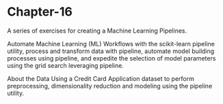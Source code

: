 # Chapter-16

A series of exercises for creating a Machine Learning Pipelines.

Automate Machine Learning (ML) Workflows with the scikit-learn pipeline utility, process and transform data with pipeline, automate model building processes using pipeline, and expedite the selection of model parameters using the grid search leveraging pipeline.

About the Data
Using a Credit Card Application dataset to perform preprocessing, dimensionality reduction and modeling using the pipeline utility.
